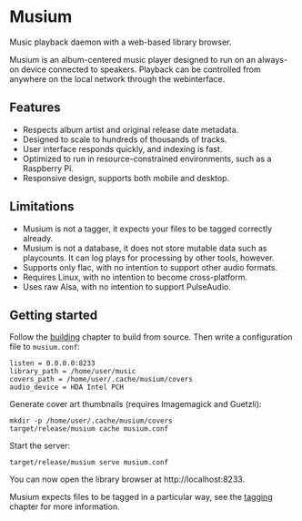 # Musium

Music playback daemon with a web-based library browser.

Musium is an album-centered music player designed to run on an always-on device
connected to speakers. Playback can be controlled from anywhere on the local
network through the webinterface.

## Features

 * Respects album artist and original release date metadata.
 * Designed to scale to hundreds of thousands of tracks.
 * User interface responds quickly, and indexing is fast.
 * Optimized to run in resource-constrained environments, such as a Raspberry Pi.
 * Responsive design, supports both mobile and desktop.

## Limitations

 * Musium is not a tagger, it expects your files to be tagged correctly already.
 * Musium is not a database, it does not store mutable data such as playcounts.
   It can log plays for processing by other tools, however.
 * Supports only flac, with no intention to support other audio formats.
 * Requires Linux, with no intention to become cross-platform.
 * Uses raw Alsa, with no intention to support PulseAudio.

## Getting started

Follow the [building](building.md) chapter to build from source. Then write a
configuration file to `musium.conf`:

    listen = 0.0.0.0:8233
    library_path = /home/user/music
    covers_path = /home/user/.cache/musium/covers
    audio_device = HDA Intel PCH

Generate cover art thumbnails (requires Imagemagick and Guetzli):

    mkdir -p /home/user/.cache/musium/covers
    target/release/musium cache musium.conf

Start the server:

    target/release/musium serve musium.conf

You can now open the library browser at http://localhost:8233.

Musium expects files to be tagged in a particular way, see the
[tagging](tagging.md) chapter for more information.
